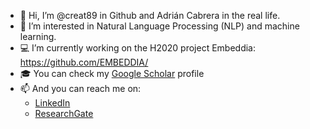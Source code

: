 - 👋 Hi, I’m @creat89 in Github and Adrián Cabrera in the real life.
- 👀 I’m interested in Natural Language Processing (NLP) and machine learning.
- 💻 I’m currently working on the H2020 project Embeddia: https://github.com/EMBEDDIA/
- 🎓 You can check my [Google Scholar](https://scholar.google.fr/citations?user=ClsVOF0AAAAJ&hl) profile
- 📫 And you can reach me on:
  - [LinkedIn](https://www.linkedin.com/in/luis-adri%C3%A1n-cabrera-diego-499700187/)
  - [ResearchGate](https://www.researchgate.net/profile/Luis-Adrian-Cabrera-Diego)
